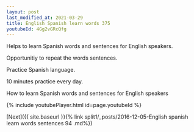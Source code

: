 ```yaml
---
layout: post
last_modified_at: 2021-03-29
title: English Spanish learn words 375 
youtubeId: 4Gg2vGRcQfg
---
```

 
 
Helps to learn Spanish words and sentences for English speakers.

Opportunitiy to repeat the words sentences. 

Practice Spanish language. 
 
10 minutes practice every day. 
 
How to learn Spanish words and sentences for English speakers 
 
{% include youtubePlayer.html id=page.youtubeId %}
 
 
[Next]({{ site.baseurl }}{% link  split1/_posts/2016-12-05-English spanish learn words sentences 94 .md%})
 
